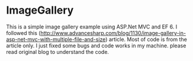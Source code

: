 # ImageGallery
This is a simple image gallery example using ASP.Net MVC and EF 6. I followed this (http://www.advancesharp.com/blog/1130/image-gallery-in-asp-net-mvc-with-multiple-file-and-size) article. Most of code is from the article only. I just fixed some bugs and code works in my machine. 
please read original blog to understand the code.
